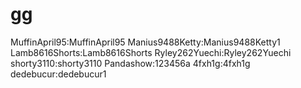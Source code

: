 # gg
MuffinApril95:MuffinApril95
Manius9488Ketty:Manius9488Ketty1
Lamb8616Shorts:Lamb8616Shorts
Ryley262Yuechi:Ryley262Yuechi
shorty3110:shorty3110
Pandashow:123456a
4fxh1g:4fxh1g
dedebucur:dedebucur1 

